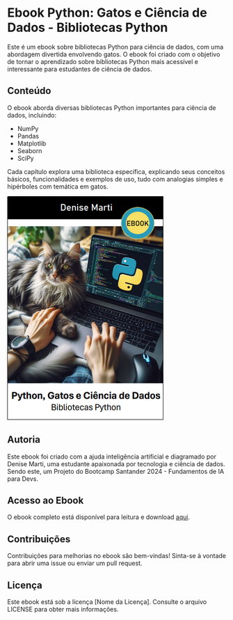 # Ebook Python: Gatos e Ciência de Dados - Bibliotecas Python

Este é um ebook sobre bibliotecas Python para ciência de dados, com uma abordagem divertida envolvendo gatos. O ebook foi criado com o objetivo de tornar o aprendizado sobre bibliotecas Python mais acessível e interessante para estudantes de ciência de dados.

## Conteúdo

O ebook aborda diversas bibliotecas Python importantes para ciência de dados, incluindo:

- NumPy
- Pandas
- Matplotlib
- Seaborn
- SciPy

Cada capítulo explora uma biblioteca específica, explicando seus conceitos básicos, funcionalidades e exemplos de uso, tudo com analogias simples e hipérboles com temática em gatos.

![Capa do Ebook Python: Gatos e Ciência de Dados](https://github.com/djeannie29/Ebook-Python-Gatos-e-Ci-ncia-de-Dados---Bibliotecas-Python/blob/main/capa_livro.png?raw=true)


## Autoria

Este ebook foi criado com a ajuda inteligência artificial e diagramado por Denise Marti, uma estudante apaixonada por tecnologia e ciência de dados. Sendo este, um Projeto do Bootcamp Santander 2024 - Fundamentos de IA para Devs.

## Acesso ao Ebook

O ebook completo está disponível para leitura e download [aqui]([link-para-o-ebook](https://github.com/djeannie29/Ebook-Python-Gatos-e-Ci-ncia-de-Dados---Bibliotecas-Python/blob/main/Bibliotecas_Python.pdf)).

## Contribuições

Contribuições para melhorias no ebook são bem-vindas! Sinta-se à vontade para abrir uma issue ou enviar um pull request.

## Licença

Este ebook está sob a licença [Nome da Licença]. Consulte o arquivo LICENSE para obter mais informações.


